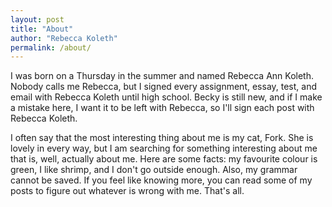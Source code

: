 ```yaml
---
layout: post
title: "About"
author: "Rebecca Koleth"
permalink: /about/
---
```


I was born on a Thursday in the summer and named Rebecca Ann Koleth. Nobody calls me Rebecca, but I signed every assignment, essay, test, and email with Rebecca Koleth until high school. Becky is still new, and if I make a mistake here, I want it to be left with Rebecca, so I'll sign each post with Rebecca Koleth. 

I often say that the most interesting thing about me is my cat, Fork. She is lovely in every way, but I am searching for something interesting about me that is, well, actually about me. Here are some facts: my favourite colour is green, I like shrimp, and I don't go outside enough. Also, my grammar cannot be saved. If you feel like knowing more, you can read some of my posts to figure out whatever is wrong with me. That's all.
